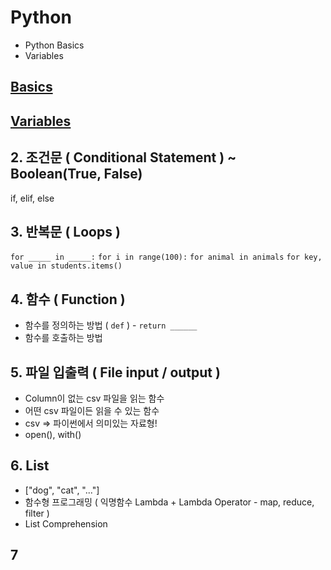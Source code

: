 # Python
* Python Basics
* Variables

## [Basics]()

## [Variables](https://github.com/Hyuk/Python/blob/master/variables.md)

## 2. 조건문 ( Conditional Statement ) ~ Boolean(True, False)
if, elif, else

## 3. 반복문 ( Loops )
`for _____ in _____:`
`for i in range(100):`
`for animal in animals`
`for key, value in students.items()`

## 4. 함수 ( Function )
* 함수를 정의하는 방법 ( `def` ) - `return ______`
* 함수를 호출하는 방법

## 5. 파일 입출력 ( File input / output )
* Column이 없는 csv 파일을 읽는 함수
* 어떤 csv 파일이든 읽을 수 있는 함수
* csv => 파이썬에서 의미있는 자료형!
* open(), with()

## 6. List
* ["dog", "cat", "..."]
* 함수형 프로그래밍 ( 익명함수 Lambda + Lambda Operator - map, reduce, filter )
* List Comprehension

## 7

